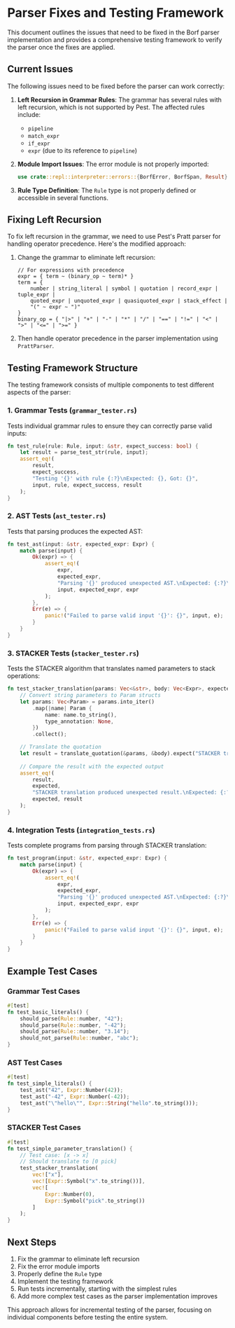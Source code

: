 # Parser Fixes and Testing Framework

This document outlines the issues that need to be fixed in the Borf parser implementation and provides a comprehensive testing framework to verify the parser once the fixes are applied.

## Current Issues

The following issues need to be fixed before the parser can work correctly:

1. **Left Recursion in Grammar Rules**: The grammar has several rules with left recursion, which is not supported by Pest. The affected rules include:
   - `pipeline`
   - `match_expr`
   - `if_expr`
   - `expr` (due to its reference to `pipeline`)

2. **Module Import Issues**: The error module is not properly imported:
   ```rust
   use crate::repl::interpreter::errors::{BorfError, BorfSpan, Result};
   ```

3. **Rule Type Definition**: The `Rule` type is not properly defined or accessible in several functions.

## Fixing Left Recursion

To fix left recursion in the grammar, we need to use Pest's Pratt parser for handling operator precedence. Here's the modified approach:

1. Change the grammar to eliminate left recursion:
   ```pest
   // For expressions with precedence
   expr = { term ~ (binary_op ~ term)* }
   term = { 
       number | string_literal | symbol | quotation | record_expr | tuple_expr |
       quoted_expr | unquoted_expr | quasiquoted_expr | stack_effect |
       "(" ~ expr ~ ")"
   }
   binary_op = { "|>" | "+" | "-" | "*" | "/" | "==" | "!=" | "<" | ">" | "<=" | ">=" }
   ```

2. Then handle operator precedence in the parser implementation using `PrattParser`.

## Testing Framework Structure

The testing framework consists of multiple components to test different aspects of the parser:

### 1. Grammar Tests (`grammar_tester.rs`)

Tests individual grammar rules to ensure they can correctly parse valid inputs:

```rust
fn test_rule(rule: Rule, input: &str, expect_success: bool) {
    let result = parse_test_str(rule, input);
    assert_eq!(
        result, 
        expect_success, 
        "Testing '{}' with rule {:?}\nExpected: {}, Got: {}",
        input, rule, expect_success, result
    );
}
```

### 2. AST Tests (`ast_tester.rs`)

Tests that parsing produces the expected AST:

```rust
fn test_ast(input: &str, expected_expr: Expr) {
    match parse(input) {
        Ok(expr) => {
            assert_eq!(
                expr, 
                expected_expr, 
                "Parsing '{}' produced unexpected AST.\nExpected: {:?}\nGot: {:?}",
                input, expected_expr, expr
            );
        },
        Err(e) => {
            panic!("Failed to parse valid input '{}': {}", input, e);
        }
    }
}
```

### 3. STACKER Tests (`stacker_tester.rs`)

Tests the STACKER algorithm that translates named parameters to stack operations:

```rust
fn test_stacker_translation(params: Vec<&str>, body: Vec<Expr>, expected: Vec<Expr>) {
    // Convert string parameters to Param structs
    let params: Vec<Param> = params.into_iter()
        .map(|name| Param {
            name: name.to_string(),
            type_annotation: None,
        })
        .collect();

    // Translate the quotation
    let result = translate_quotation(&params, &body).expect("STACKER translation failed");
    
    // Compare the result with the expected output
    assert_eq!(
        result, 
        expected,
        "STACKER translation produced unexpected result.\nExpected: {:?}\nGot: {:?}",
        expected, result
    );
}
```

### 4. Integration Tests (`integration_tests.rs`)

Tests complete programs from parsing through STACKER translation:

```rust
fn test_program(input: &str, expected_expr: Expr) {
    match parse(input) {
        Ok(expr) => {
            assert_eq!(
                expr, 
                expected_expr, 
                "Parsing '{}' produced unexpected AST.\nExpected: {:?}\nGot: {:?}",
                input, expected_expr, expr
            );
        },
        Err(e) => {
            panic!("Failed to parse valid input '{}': {}", input, e);
        }
    }
}
```

## Example Test Cases

### Grammar Test Cases
```rust
#[test]
fn test_basic_literals() {
    should_parse(Rule::number, "42");
    should_parse(Rule::number, "-42");
    should_parse(Rule::number, "3.14");
    should_not_parse(Rule::number, "abc");
}
```

### AST Test Cases
```rust
#[test]
fn test_simple_literals() {
    test_ast("42", Expr::Number(42));
    test_ast("-42", Expr::Number(-42));
    test_ast("\"hello\"", Expr::String("hello".to_string()));
}
```

### STACKER Test Cases
```rust
#[test]
fn test_simple_parameter_translation() {
    // Test case: [x -> x]
    // Should translate to [0 pick]
    test_stacker_translation(
        vec!["x"],
        vec![Expr::Symbol("x".to_string())],
        vec![
            Expr::Number(0),
            Expr::Symbol("pick".to_string())
        ]
    );
}
```

## Next Steps

1. Fix the grammar to eliminate left recursion
2. Fix the error module imports
3. Properly define the `Rule` type
4. Implement the testing framework
5. Run tests incrementally, starting with the simplest rules
6. Add more complex test cases as the parser implementation improves

This approach allows for incremental testing of the parser, focusing on individual components before testing the entire system.